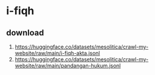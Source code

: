 # i-fiqh

## download

1. https://huggingface.co/datasets/mesolitica/crawl-my-website/raw/main/i-fiqh-akta.jsonl
2. https://huggingface.co/datasets/mesolitica/crawl-my-website/raw/main/pandangan-hukum.jsonl